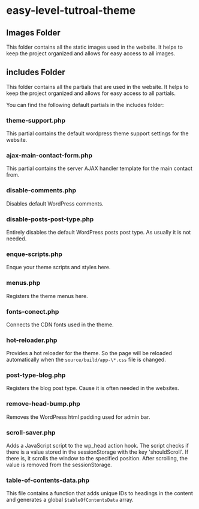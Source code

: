 # easy-level-tutroal-theme

## Images Folder

This folder contains all the static images used in the website. It helps to keep the project organized and allows for easy access to all images.

## includes Folder

This folder contains all the partials that are used in the website. It helps to keep the project organized and allows for easy access to all partials.

You can find the following default partials in the includes folder:

### theme-support.php

This partial contains the default wordpress theme support settings for the website.

### ajax-main-contact-form.php

This partial contains the server AJAX handler template for the main contact from.

### disable-comments.php

Disables default WordPress comments.

### disable-posts-post-type.php

Entirely disables the default WordPress posts post type. As usually it is not needed.

### enque-scripts.php

Enque your theme scripts and styles here.

### menus.php

Registers the theme menus here.

### fonts-conect.php

Connects the CDN fonts used in the theme.

### hot-reloader.php

Provides a hot reloader for the theme. So the page will be reloaded automatically when the `source/build/app-\*.css` file is changed.

### post-type-blog.php

Registers the blog post type. Cause it is often needed in the websites.

### remove-head-bump.php

Removes the WordPress html padding used for admin bar.

### scroll-saver.php

Adds a JavaScript script to the wp_head action hook. The script checks if there is a value stored in the sessionStorage with the key 'shouldScroll'. If there is, it scrolls the window to the specified position. After scrolling, the value is removed from the sessionStorage.

### table-of-contents-data.php

This file contains a function that adds unique IDs to headings in the content and generates a global `$tableOfContentsData` array.
